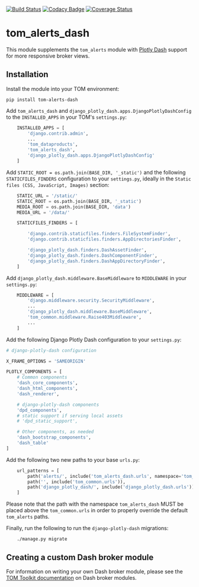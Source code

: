 [![Build Status](https://travis-ci.com/TOMToolkit/tom_alerts_dash.svg?branch=main)](https://travis-ci.com/TOMToolkit/tom_alerts_dash)
[![Codacy Badge](https://app.codacy.com/project/badge/Grade/e003f03e2820481e9206d6b18eef3d92)](https://www.codacy.com/gh/TOMToolkit/tom_alerts_dash/dashboard?utm_source=github.com&amp;utm_medium=referral&amp;utm_content=TOMToolkit/tom_alerts_dash&amp;utm_campaign=Badge_Grade)
[![Coverage Status](https://coveralls.io/repos/github/TOMToolkit/tom_alerts_dash/badge.svg?branch=main)](https://coveralls.io/github/TOMToolkit/tom_alerts_dash?branch=main)

# tom_alerts_dash
This module supplements the `tom_alerts` module with [Plotly Dash](https://plotly.com/dash/) support for more responsive broker views.

## Installation

Install the module into your TOM environment:

    pip install tom-alerts-dash

Add `tom_alerts_dash` and `django_plotly_dash.apps.DjangoPlotlyDashConfig` to the `INSTALLED_APPS` in your TOM's `settings.py`:

```python
    INSTALLED_APPS = [
        'django.contrib.admin',
        ...
        'tom_dataproducts',
        'tom_alerts_dash',
        'django_plotly_dash.apps.DjangoPlotlyDashConfig'
    ]
```

Add `STATIC_ROOT = os.path.join(BASE_DIR, '_static')` and the following `STATICFILES_FINDERS` configuration to your `settings.py`, ideally in the `Static files (CSS, JavaScript, Images)` section:

```python
    STATIC_URL = '/static/'
    STATIC_ROOT = os.path.join(BASE_DIR, '_static')
    MEDIA_ROOT = os.path.join(BASE_DIR, 'data')
    MEDIA_URL = '/data/'

    STATICFILES_FINDERS = [

        'django.contrib.staticfiles.finders.FileSystemFinder',
        'django.contrib.staticfiles.finders.AppDirectoriesFinder',

        'django_plotly_dash.finders.DashAssetFinder',
        'django_plotly_dash.finders.DashComponentFinder',
        'django_plotly_dash.finders.DashAppDirectoryFinder',
    ]
```

Add `django_plotly_dash.middleware.BaseMiddleware` to `MIDDLEWARE` in your `settings.py`:

```python
    MIDDLEWARE = [
        'django.middleware.security.SecurityMiddleware',
        ...
        'django_plotly_dash.middleware.BaseMiddleware',
        'tom_common.middleware.Raise403Middleware',
        ...
    ]
```

Add the following Django Plotly Dash configuration to your `settings.py`:

```python
# django-plotly-dash configuration

X_FRAME_OPTIONS = 'SAMEORIGIN'

PLOTLY_COMPONENTS = [
    # Common components
    'dash_core_components',
    'dash_html_components',
    'dash_renderer',

    # django-plotly-dash components
    'dpd_components',
    # static support if serving local assets
    # 'dpd_static_support',

    # Other components, as needed
    'dash_bootstrap_components',
    'dash_table'
]
```

Add the following two new paths to your base `urls.py`:

```python
    url_patterns = [
        path('alerts/', include('tom_alerts_dash.urls', namespace='tom_alerts_dash')),
        path('', include('tom_common.urls')),
        path('django_plotly_dash/', include('django_plotly_dash.urls')),
    ]
```

Please note that the path with the namespace `tom_alerts_dash` MUST be placed above the `tom_common.urls` in order to properly override the default `tom_alerts` paths.

Finally, run the following to run the `django-plotly-dash` migrations:

```
    ./manage.py migrate
```

## Creating a custom Dash broker module

For information on writing your own Dash broker module, please see the [TOM Toolkit documentation](https://tom-toolkit.readthedocs.io/en/stable/brokers/create_dash_broker.html) on Dash broker modules.
